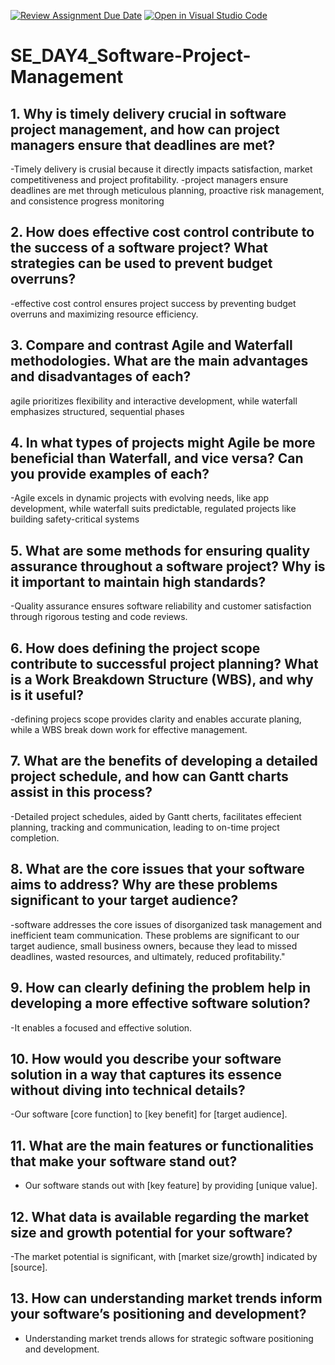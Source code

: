 [![Review Assignment Due Date](https://classroom.github.com/assets/deadline-readme-button-22041afd0340ce965d47ae6ef1cefeee28c7c493a6346c4f15d667ab976d596c.svg)](https://classroom.github.com/a/9pw6JKcu)
[![Open in Visual Studio Code](https://classroom.github.com/assets/open-in-vscode-2e0aaae1b6195c2367325f4f02e2d04e9abb55f0b24a779b69b11b9e10269abc.svg)](https://classroom.github.com/online_ide?assignment_repo_id=18588735&assignment_repo_type=AssignmentRepo)
# SE_DAY4_Software-Project-Management
## 1. Why is timely delivery crucial in software project management, and how can project managers ensure that deadlines are met? 
-Timely delivery is crusial because it directly impacts satisfaction, market competitiveness and project profitability.
-project managers ensure deadlines are met through meticulous planning, proactive risk management, and consistence progress monitoring

## 2. How does effective cost control contribute to the success of a software project? What strategies can be used to prevent budget overruns?
-effective cost control ensures project success by preventing budget overruns and maximizing resource efficiency.

## 3. Compare and contrast Agile and Waterfall methodologies. What are the main advantages and disadvantages of each?
agile prioritizes flexibility and interactive development, while waterfall emphasizes structured, sequential phases

## 4. In what types of projects might Agile be more beneficial than Waterfall, and vice versa? Can you provide examples of each?
-Agile excels in dynamic projects with evolving needs, like app development, while waterfall suits predictable, regulated projects like building safety-critical systems

## 5. What are some methods for ensuring quality assurance throughout a software project? Why is it important to maintain high standards?
-Quality assurance ensures software reliability and customer satisfaction through rigorous testing and code reviews.

## 6. How does defining the project scope contribute to successful project planning? What is a Work Breakdown Structure (WBS), and why is it useful?
-defining projecs scope provides clarity and enables accurate planing, while a WBS break down work for effective management.

## 7. What are the benefits of developing a detailed project schedule, and how can Gantt charts assist in this process?
-Detailed project schedules, aided by Gantt cherts, facilitates effecient planning, tracking and communication, leading to on-time project completion.

## 8. What are the core issues that your software aims to address? Why are these problems significant to your target audience?
-software addresses the core issues of disorganized task management and inefficient team communication. These problems are significant to our target audience, small business owners, because they lead to missed deadlines, wasted resources, and ultimately, reduced profitability."

## 9. How can clearly defining the problem help in developing a more effective software solution?
-It enables a focused and effective solution.

## 10. How would you describe your software solution in a way that captures its essence without diving into technical details?
-Our software [core function] to [key benefit] for [target audience].

## 11. What are the main features or functionalities that make your software stand out?
- Our software stands out with [key feature] by providing [unique value].

## 12. What data is available regarding the market size and growth potential for your software?
-The market potential is significant, with [market size/growth] indicated by [source].

## 13. How can understanding market trends inform your software’s positioning and development?
- Understanding market trends allows for strategic software positioning and development.
